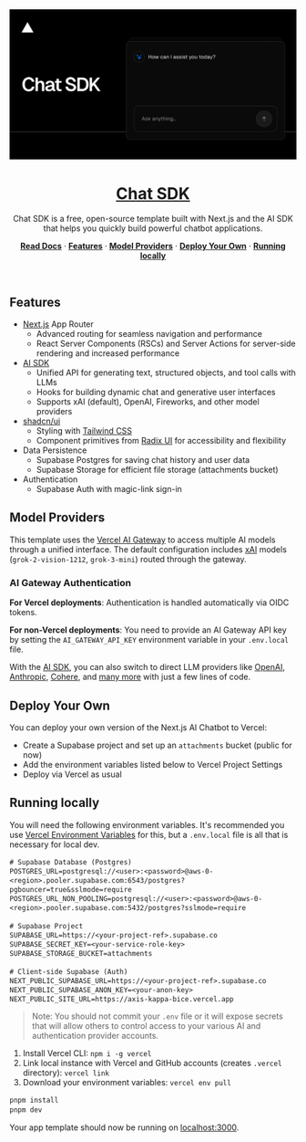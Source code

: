 <a href="https://chat.vercel.ai/">
  <img alt="Next.js 14 and App Router-ready AI chatbot." src="app/(chat)/opengraph-image.png">
  <h1 align="center">Chat SDK</h1>
</a>

<p align="center">
    Chat SDK is a free, open-source template built with Next.js and the AI SDK that helps you quickly build powerful chatbot applications.
</p>

<p align="center">
  <a href="https://chat-sdk.dev"><strong>Read Docs</strong></a> ·
  <a href="#features"><strong>Features</strong></a> ·
  <a href="#model-providers"><strong>Model Providers</strong></a> ·
  <a href="#deploy-your-own"><strong>Deploy Your Own</strong></a> ·
  <a href="#running-locally"><strong>Running locally</strong></a>
</p>
<br/>

## Features

- [Next.js](https://nextjs.org) App Router
  - Advanced routing for seamless navigation and performance
  - React Server Components (RSCs) and Server Actions for server-side rendering
    and increased performance
- [AI SDK](https://ai-sdk.dev/docs/introduction)
  - Unified API for generating text, structured objects, and tool calls with
    LLMs
  - Hooks for building dynamic chat and generative user interfaces
  - Supports xAI (default), OpenAI, Fireworks, and other model providers
- [shadcn/ui](https://ui.shadcn.com)
  - Styling with [Tailwind CSS](https://tailwindcss.com)
  - Component primitives from [Radix UI](https://radix-ui.com) for accessibility
    and flexibility
- Data Persistence
  - Supabase Postgres for saving chat history and user data
  - Supabase Storage for efficient file storage (attachments bucket)
- Authentication
  - Supabase Auth with magic-link sign-in

## Model Providers

This template uses the [Vercel AI Gateway](https://vercel.com/docs/ai-gateway)
to access multiple AI models through a unified interface. The default
configuration includes [xAI](https://x.ai) models (`grok-2-vision-1212`,
`grok-3-mini`) routed through the gateway.

### AI Gateway Authentication

**For Vercel deployments**: Authentication is handled automatically via OIDC
tokens.

**For non-Vercel deployments**: You need to provide an AI Gateway API key by
setting the `AI_GATEWAY_API_KEY` environment variable in your `.env.local` file.

With the [AI SDK](https://ai-sdk.dev/docs/introduction), you can also switch to
direct LLM providers like [OpenAI](https://openai.com),
[Anthropic](https://anthropic.com), [Cohere](https://cohere.com/), and
[many more](https://ai-sdk.dev/providers/ai-sdk-providers) with just a few lines
of code.

## Deploy Your Own

You can deploy your own version of the Next.js AI Chatbot to Vercel:

- Create a Supabase project and set up an `attachments` bucket (public for now)
- Add the environment variables listed below to Vercel Project Settings
- Deploy via Vercel as usual

## Running locally

You will need the following environment variables. It's recommended you use
[Vercel Environment Variables](https://vercel.com/docs/projects/environment-variables)
for this, but a `.env.local` file is all that is necessary for local dev.

```
# Supabase Database (Postgres)
POSTGRES_URL=postgresql://<user>:<password>@aws-0-<region>.pooler.supabase.com:6543/postgres?pgbouncer=true&sslmode=require
POSTGRES_URL_NON_POOLING=postgresql://<user>:<password>@aws-0-<region>.pooler.supabase.com:5432/postgres?sslmode=require

# Supabase Project
SUPABASE_URL=https://<your-project-ref>.supabase.co
SUPABASE_SECRET_KEY=<your-service-role-key>
SUPABASE_STORAGE_BUCKET=attachments

# Client-side Supabase (Auth)
NEXT_PUBLIC_SUPABASE_URL=https://<your-project-ref>.supabase.co
NEXT_PUBLIC_SUPABASE_ANON_KEY=<your-anon-key>
NEXT_PUBLIC_SITE_URL=https://axis-kappa-bice.vercel.app
```

> Note: You should not commit your `.env` file or it will expose secrets that
> will allow others to control access to your various AI and authentication
> provider accounts.

1. Install Vercel CLI: `npm i -g vercel`
2. Link local instance with Vercel and GitHub accounts (creates `.vercel`
   directory): `vercel link`
3. Download your environment variables: `vercel env pull`

```bash
pnpm install
pnpm dev
```

Your app template should now be running on
[localhost:3000](http://localhost:3000).
